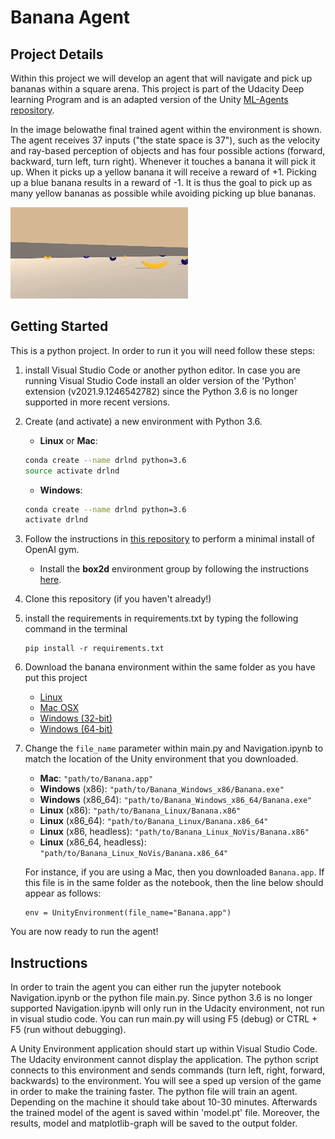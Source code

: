 [//]: # (Image References)

[image1]: results/trained_agent.gif "Trained Agent"

# Banana Agent
## Project Details


Within this project we will develop an agent that will navigate and pick up bananas within a square arena. This project is part of the Udacity Deep learning Program and is an adapted version of the Unity  [ML-Agents repository](https://github.com/Unity-Technologies/ml-agents).

In the image belowathe final trained agent within the environment is shown. The agent receives 37 inputs ("the state space is 37"), such as the velocity and ray-based perception of objects and has four possible actions (forward, backward, turn left, turn right). Whenever it touches a banana it will pick it up. When it picks up a yellow banana it will receive a reward of +1. Picking up a blue banana results in a reward of -1. It is thus the goal to pick up as many yellow bananas as possible while avoiding picking up blue bananas. 

![Trained Agent][image1]

## Getting Started
This is a python project. In order to run it you will need follow these steps:
1. install Visual Studio Code or another python editor. In case you are running Visual Studio Code install an older version of the 'Python' extension (v2021.9.1246542782) since the Python 3.6 is no longer supported in more recent versions.
1. Create (and activate) a new environment with Python 3.6.

	- __Linux__ or __Mac__: 
	```bash
	conda create --name drlnd python=3.6
	source activate drlnd
	```
	- __Windows__: 
	```bash
	conda create --name drlnd python=3.6 
	activate drlnd
	```
	
1. Follow the instructions in [this repository](https://github.com/openai/gym) to perform a minimal install of OpenAI gym.  
	- Install the **box2d** environment group by following the instructions [here](https://github.com/openai/gym#box2d).
	
1. Clone this repository (if you haven't already!)

1. install the requirements in requirements.txt by typing the following command in the terminal
    ```
    pip install -r requirements.txt
    ```

1. Download the banana environment within the same folder as you have put this project
    - [Linux](https://s3-us-west-1.amazonaws.com/udacity-drlnd/P1/Banana/Banana_Linux.zip)
    - [Mac OSX](https://s3-us-west-1.amazonaws.com/udacity-drlnd/P1/Banana/Banana.app.zip)
    - [Windows (32-bit)](https://s3-us-west-1.amazonaws.com/udacity-drlnd/P1/Banana/Banana_Windows_x86.zip)
    - [Windows (64-bit)](https://s3-us-west-1.amazonaws.com/udacity-drlnd/P1/Banana/Banana_Windows_x86_64.zip)


1. Change the `file_name` parameter within main.py and Navigation.ipynb to match the location of the Unity environment that you downloaded.

    - **Mac**: `"path/to/Banana.app"`
    - **Windows** (x86): `"path/to/Banana_Windows_x86/Banana.exe"`
    - **Windows** (x86_64): `"path/to/Banana_Windows_x86_64/Banana.exe"`
    - **Linux** (x86): `"path/to/Banana_Linux/Banana.x86"`
    - **Linux** (x86_64): `"path/to/Banana_Linux/Banana.x86_64"`
    - **Linux** (x86, headless): `"path/to/Banana_Linux_NoVis/Banana.x86"`
    - **Linux** (x86_64, headless): `"path/to/Banana_Linux_NoVis/Banana.x86_64"`

    For instance, if you are using a Mac, then you downloaded `Banana.app`.  If this file is in the same folder as the notebook, then the line below should appear as follows:
    ```
    env = UnityEnvironment(file_name="Banana.app")
    ```

You are now ready to run the agent!

## Instructions
In order to train the agent you can either run the jupyter notebook Navigation.ipynb or the python file main.py. Since python 3.6 is no longer supported Navigation.ipynb will only run in the Udacity environment, not run in visual studio code. You can run main.py will using F5 (debug) or CTRL + F5 (run without debugging). 

A Unity Environment application should start up within Visual Studio Code. The Udacity environment cannot display the application. The python script connects to this environment and sends commands (turn left, right, forward, backwards) to the environment. You will see a sped up version of the game in order to make the training faster. The python file will train an agent. Depending on the machine it should take about 10-30 minutes. Afterwards the trained model of the agent is saved within 'model.pt' file. Moreover, the results, model and matplotlib-graph will be saved to the output folder.
